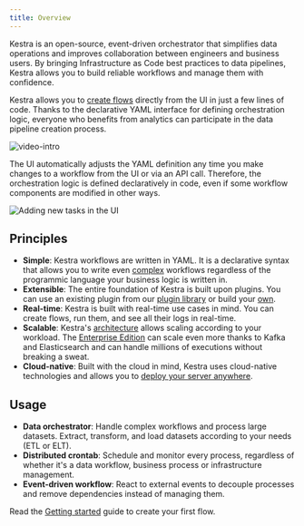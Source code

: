 ```yaml
---
title: Overview
---
```


Kestra is an open-source, event-driven orchestrator that simplifies data operations and improves collaboration between engineers and business users. By bringing Infrastructure as Code best practices to data pipelines, Kestra allows you to build reliable workflows and manage them with confidence.

Kestra allows you to [create flows](./05.developer-guide/01.flow.md) directly from the UI in just a few lines of code. Thanks to the declarative YAML interface for defining orchestration logic, everyone who benefits from analytics can participate in the data pipeline creation process. 

![video-intro](https://kestra.io/video.gif)


The UI automatically adjusts the YAML definition any time you make changes to a workflow from the UI or via an API call. Therefore, the orchestration logic is defined declaratively in code, even if some workflow components are modified in other ways.

![Adding new tasks in the UI](https://kestra.io/adding-tasks.gif)


## Principles

- **Simple**: Kestra workflows are written in YAML. It is a declarative syntax that allows you to write even [complex](./05.developer-guide/02.tasks.md#flowable-tasks) workflows regardless of the programmic language your business logic is written in.
- **Extensible**: The entire foundation of Kestra is built upon plugins. You can use an existing plugin from our [plugin library](../plugins/index.md) or build your [own](./10.plugin-developer-guide/index.md).
- **Real-time**: Kestra is built with real-time use cases in mind. You can create flows, run them, and see all their logs in real-time.
- **Scalable**: Kestra's [architecture](./08.architecture.md) allows scaling according to your workload. The [Enterprise Edition](/enterprise) can scale even more thanks to Kafka and Elasticsearch and can handle millions of executions without breaking a sweat.
- **Cloud-native**: Built with the cloud in mind, Kestra uses cloud-native technologies and allows you to [deploy your server anywhere](./09.administrator-guide/02.deployment/index.md).


## Usage

- **Data orchestrator**: Handle complex workflows and process large datasets. Extract, transform, and load datasets according to your needs (ETL or ELT).
- **Distributed crontab**: Schedule and monitor every process, regardless of whether it's a data workflow, business process or infrastructure management.
- **Event-driven workflow**: React to external events to decouple processes and remove dependencies instead of managing them.

Read the [Getting started](./01.getting-started.md) guide to create your first flow.
